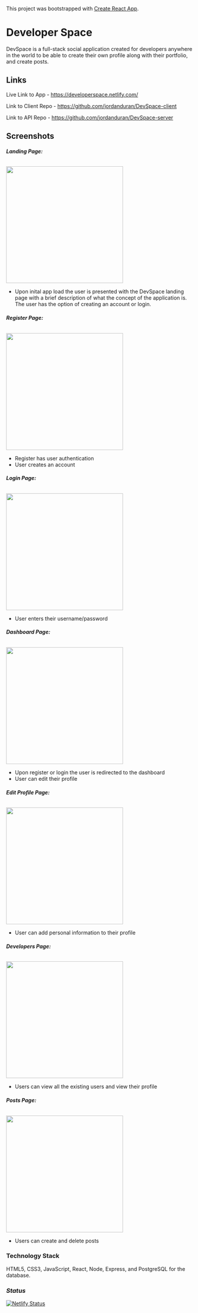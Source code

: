 This project was bootstrapped with [Create React App](https://github.com/facebook/create-react-app).

# Developer Space

DevSpace is a full-stack social application created for developers anywhere in the world to be able to create their own profile along with their portfolio, and create posts.

## Links

Live Link to App - https://developerspace.netlify.com/

Link to Client Repo - https://github.com/jordanduran/DevSpace-client

Link to API Repo - https://github.com/jordanduran/DevSpace-server

## **Screenshots**

###### **_Landing Page:_**

<img src="https://github.com/jordanduran/DevSpace-client/blob/master/public/screenshots/landing.png" width="315px" />

- Upon inital app load the user is presented with the DevSpace landing page with a brief description of what the concept of the application is. The user has the option of creating an account or login.

###### **_Register Page:_**

<img src="https://github.com/jordanduran/DevSpace-client/blob/master/public/screenshots/register.png" width="315px" />

- Register has user authentication
- User creates an account

###### **_Login Page:_**

<img src="https://github.com/jordanduran/DevSpace-client/blob/master/public/screenshots/login.png" width="315px" />

- User enters their username/password

###### **_Dashboard Page:_**

<img src="https://github.com/jordanduran/DevSpace-client/blob/master/public/screenshots/dashboard.png" width="315px" />

- Upon register or login the user is redirected to the dashboard
- User can edit their profile

###### **_Edit Profile Page:_**

<img src="https://github.com/jordanduran/DevSpace-client/blob/master/public/screenshots/edit-profile.png" width="315px" />

- User can add personal information to their profile

###### **_Developers Page:_**

<img src="https://github.com/jordanduran/DevSpace-client/blob/master/public/screenshots/developers.png" width="315px" />

- Users can view all the existing users and view their profile

###### **_Posts Page:_**

<img src="https://github.com/jordanduran/DevSpace-client/blob/master/public/screenshots/posts.png" width="315px" />

- Users can create and delete posts

### Technology Stack

HTML5, CSS3, JavaScript, React, Node, Express, and PostgreSQL for the database.

### **_Status_**

[![Netlify Status](https://api.netlify.com/api/v1/badges/660afacb-8383-40b3-a1cc-a6687d9d147b/deploy-status)](https://app.netlify.com/sites/developerspace/deploys)
